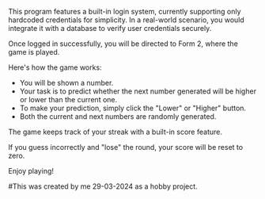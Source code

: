 This program features a built-in login system, currently supporting only hardcoded credentials for simplicity. In a real-world scenario, you would integrate it with a database to verify user credentials securely.

Once logged in successfully, you will be directed to Form 2, where the game is played.

Here's how the game works:
- You will be shown a number.
- Your task is to predict whether the next number generated will be higher or lower than the current one.
- To make your prediction, simply click the "Lower" or "Higher" button.
- Both the current and next numbers are randomly generated.

The game keeps track of your streak with a built-in score feature.

If you guess incorrectly and "lose" the round, your score will be reset to zero.

Enjoy playing!

#This was created by me 29-03-2024 as a hobby project.

